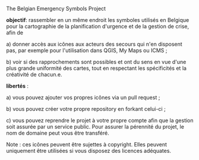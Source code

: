 The Belgian Emergency Symbols Project

**objectif**: rassembler en un même endroit les symboles utilisés en Belgique pour la cartographie de la planification d'urgence et de la gestion de crise, afin de 

a) donner accès aux icônes aux acteurs des secours qui n'en disposent pas, par exemple pour l'utilisation dans QGIS, My Maps ou ICMS ;

b) voir si des rapprochements sont possibles et ont du sens en vue d'une plus grande uniformité des cartes, tout en respectant les spécificités et la créativité de chacun.e.

**libertés** : 

a) vous pouvez ajouter vos propres icônes via un pull request ;

b) vous pouvez créer votre propre repository en forkant celui-ci ;

c) vous pouvez reprendre le projet à votre propre compte afin que la gestion soit assurée par un service public. Pour assurer la pérennité du projet, le nom de domaine peut vous être transféré.

Note : ces icônes peuvent être sujettes à copyright. Elles peuvent uniquement être utilisées si vous disposez des licences adéquates.
